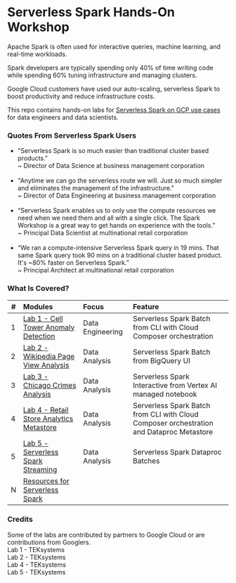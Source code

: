 # Serverless Spark Hands-On Workshop

Apache Spark is often used for interactive queries, machine learning, and real-time workloads.<br>

Spark developers are typically spending only 40% of time writing code while spending 60% tuning infrastructure and managing clusters.<br>

Google Cloud customers have used our auto-scaling, serverless Spark to boost productivity and reduce infrastructure costs.<br>

This repo contains hands-on labs for [Serverless Spark on GCP use cases](https://cloud.google.com/solutions/spark) for data engineers and data scientists.

### Quotes From Serverless Spark Users
- "Serverless Spark is so much easier than traditional cluster based products."<br> 
~ Director of Data Science at business management corporation<br><br>
- "Anytime we can go the serverless route we will.  Just so much simpler and eliminates the management of the infrastructure."<br>
~ Director of Data Engineering at business management corporation<br><br>
- “Serverless Spark enables us to only use the compute resources we need when we need them and all with a single click.  The Spark Workshop is a great way to get hands on experience with the tools.”<br> 
~ Principal Data Scientist at multinational retail corporation<br><br>
- “We ran a compute-intensive Serverless Spark query in 19 mins.  That same Spark query took 90 mins on a traditional cluster based product.  It's ~80% faster on Serverless Spark.”<br> 
~ Principal Architect at multinational retail corporation

### What Is Covered?
| # | Modules | Focus | Feature |
| -- | :--- | :-- | :-- |
| 1 | [Lab 1 - Cell Tower Anomaly Detection](lab-01/README.md) | Data Engineering | Serverless Spark Batch from CLI with Cloud Composer orchestration |
| 2 | [Lab 2 - Wikipedia Page View Analysis](lab-02/README.md) | Data Analysis | Serverless Spark Batch from BigQuery UI |
| 3 | [Lab 3 - Chicago Crimes Analysis](lab-03/README.md) | Data Analysis | Serverless Spark Interactive from Vertex AI managed notebook |
| 4 | [Lab 4 - Retail Store Analytics Metastore](lab-04/README.md) | Data Analysis | Serverless Spark Batch from CLI with Cloud Composer orchestration and Dataproc Metastore |
| 5 | [Lab 5 - Serverless Spark Streaming](lab-05/README.md) | Data Analysis | Serverless Spark Dataproc Batches |
| N | [Resources for Serverless Spark](https://spark.apache.org/docs/latest/) |

### Credits
Some of the labs are contributed by partners to Google Cloud or are contributions from Googlers.<br>
Lab 1 - TEKsystems<br>
Lab 2 - TEKsystems<br>
Lab 4 - TEKsystems<br>
Lab 5 - TEKsystems<br>
